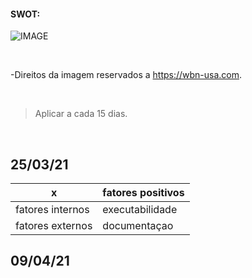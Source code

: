 #### SWOT:

![IMAGE](https://wbn-usa.com/wp-content/uploads/2019/11/modelo-de-matriz-swot-1024x683-1.jpg)

<br/>

-Direitos da imagem reservados a https://wbn-usa.com. 

<br/>

> Aplicar a cada 15 dias.
       
<br/>


## 25/03/21

| x                | fatores positivos | 
-------------------| ----------------- |
| fatores internos |  executabilidade  | 
| fatores externos |     documentaçao  | 

## 09/04/21

